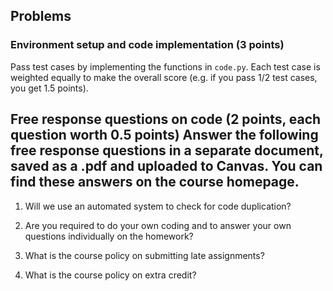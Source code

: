 ## Problems

### Environment setup and code implementation (3 points)
Pass test cases by implementing the functions in `code.py`. Each test case is weighted equally to make the overall score (e.g. if you pass 1/2 test cases, you get 1.5 points).

## Free response questions on code (2 points, each question worth 0.5 points) Answer the following free response questions in a separate document, saved as a .pdf and **uploaded to Canvas**. You can find these answers on the course homepage.

1. Will we use an automated system to check for code duplication?

2. Are you required to do your own coding and to answer your own questions individually on the homework? 

3. What is the course policy on submitting late assignments?

4. What is the course policy on extra credit?

 
